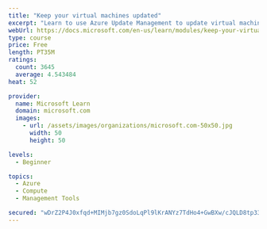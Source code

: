 ```yaml
---
title: "Keep your virtual machines updated"
excerpt: "Learn to use Azure Update Management to update virtual machines, verify agent connectivity, and use Azure Log Analytics in your cloud environment."
webUrl: https://docs.microsoft.com/en-us/learn/modules/keep-your-virtual-machines-updated/
type: course
price: Free
length: PT35M
ratings:
  count: 3645
  average: 4.543484
heat: 52

provider:
  name: Microsoft Learn
  domain: microsoft.com
  images:
    - url: /assets/images/organizations/microsoft.com-50x50.jpg
      width: 50
      height: 50

levels:
  - Beginner

topics:
  - Azure
  - Compute
  - Management Tools

secured: "wDrZ2P4J0xfqd+MIMjb7gz0SdoLqPl9lKrANYz7TdHo4+GwBXw/cJQLD8tp337ajbfT60WeGu7TFYnm+Mb6Yplu5jrsJEgDfWhnPdFi9+D3W+8HJQ3quV6lkSJzFe0hUFKjvul+XlSaomDGx2njp3xZ8uUG8fR5FvkrY2r/G7yfwFiHB6tvIwLKvApzlLyompd+kh7yPxaMsJjPinYj6m+xOvAfz3FMF37cMqtdSaIpTqJ433xD35Vzon/ScOf6+Bw1X2uWRe9Aar/sGN5bBhkuLQH0XpGwhvgB5s6MJH9lOsEiBdgGX8AmosIS0pgDYY7INwODd6lUQxe2X1D8qy7X6WujJ9vzQKmuerV1Z/VNakw5spIDKkyDVZ+iPKdP+uzi2HKLXmNdlyeIO9HJt2VnDRf1ax2jVuKHGFeYhIQc=;LlPqtfU1+UdoCD5rFXmHRg=="
---
```


